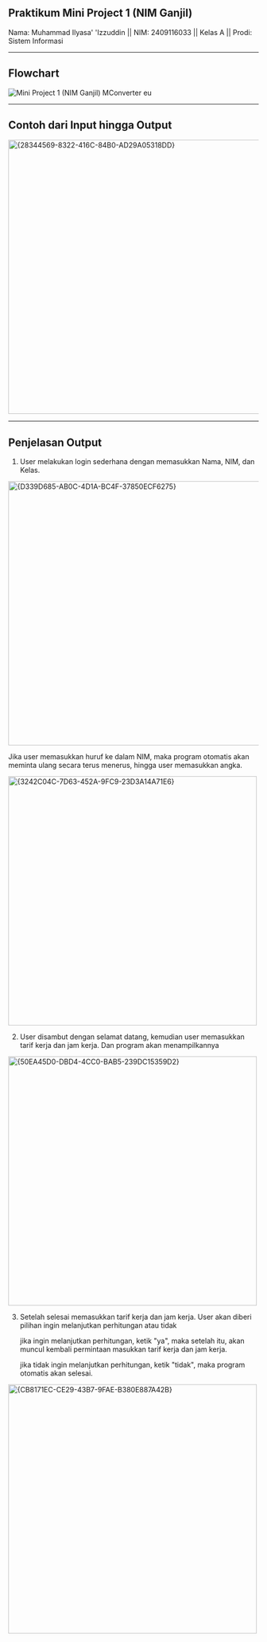 ## Praktikum Mini Project 1 (NIM Ganjil)

Nama: Muhammad Ilyasa' 'Izzuddin || NIM: 2409116033 || Kelas A || Prodi: Sistem Informasi

--------------------------------------------------------------------------------------------

## Flowchart

![Mini Project 1 (NIM Ganjil)  MConverter eu](https://github.com/user-attachments/assets/1c64bd04-258f-4737-b5a4-f54f32eb8149)

--------------------------------------------------------------------------------------------

## Contoh dari Input hingga Output

<img width="550" alt="{28344569-8322-416C-84B0-AD29A05318DD}" src="https://github.com/user-attachments/assets/cc7bff53-00a3-4581-985d-5e343e131fed">

--------------------------------------------------------------------------------------------

## Penjelasan Output

1. User melakukan login sederhana dengan memasukkan Nama, NIM, dan Kelas.

<img width="530" alt="{D339D685-AB0C-4D1A-BC4F-37850ECF6275}" src="https://github.com/user-attachments/assets/05d6ce74-28fe-4f3f-b5c2-204233efe451">

  Jika user memasukkan huruf ke dalam NIM, maka program otomatis akan meminta ulang secara terus menerus, hingga user memasukkan angka.

  
  <img width="500" alt="{3242C04C-7D63-452A-9FC9-23D3A14A71E6}" src="https://github.com/user-attachments/assets/3527c7dd-1ce5-4fad-baaa-a0c555a141a1">


2. User disambut dengan selamat datang, kemudian user memasukkan tarif kerja dan jam kerja. Dan program akan menampilkannya 

<img width="500" alt="{50EA45D0-DBD4-4CC0-BAB5-239DC15359D2}" src="https://github.com/user-attachments/assets/e42a240b-34c6-4a13-ad79-e5e857fac58c">

3. Setelah selesai memasukkan tarif kerja dan jam kerja. User akan diberi pilihan ingin melanjutkan perhitungan atau tidak

   jika ingin melanjutkan perhitungan, ketik "ya", maka setelah itu, akan muncul kembali permintaan masukkan tarif kerja dan jam kerja.

   jika tidak ingin melanjutkan perhitungan, ketik "tidak", maka program otomatis akan selesai.

<img width="500" alt="{CB8171EC-CE29-43B7-9FAE-B380E887A42B}" src="https://github.com/user-attachments/assets/c2a27f0b-61c6-4786-a47c-63facb4f37b8">



